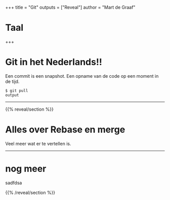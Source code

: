 +++
title = "Git"
outputs = ["Reveal"]
author = "Mart de Graaf"
# Taal
+++

# Git in het Nederlands!!

Een commit is een snapshot. Een opname van de code op een moment in de tijd.

```shell{data-line-numbers="3,8-10"}
$ git pull
output
```

---

{{% reveal/section %}}

# Alles over Rebase en merge
Veel meer wat er te vertellen is.


---

# nog meer

sadfdsa

{{% /reveal/section %}}
